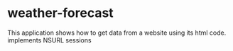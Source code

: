 # weather-forecast
This application shows how to get data from a website using its html code.
implements
NSURL sessions
